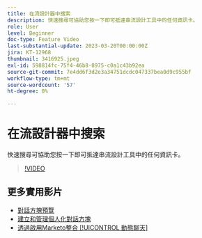 ```yaml
---
title: 在流設計器中搜索
description: 快速搜尋可協助您按一下即可抵達串流設計工具中的任何資訊卡。
role: User
level: Beginner
doc-type: Feature Video
last-substantial-update: 2023-03-20T00:00:00Z
jira: KT-12968
thumbnail: 3416925.jpeg
exl-id: 598814fc-75f4-46b8-8975-c0a1c43b92ea
source-git-commit: 7e4dd6f3d2e3a34751dcdc047337bea0d9c955bf
workflow-type: tm+mt
source-wordcount: '57'
ht-degree: 0%

---
```


# 在流設計器中搜索

快速搜尋可協助您按一下即可抵達串流設計工具中的任何資訊卡。

>[!VIDEO](https://video.tv.adobe.com/v/3416925/?quality=12&learn=on)

## 更多實用影片

* [對話方塊預覽 ](dialogue-preview.md)
* [建立和管理個人化對話方塊](dialogue-management.md)
* [透過啟用Marketo整合 [!UICONTROL 動態聊天] ](marketo-integration.md)
